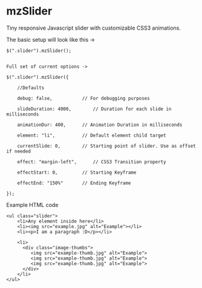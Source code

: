 mzSlider
========

Tiny responsive Javascript slider with customizable CSS3 animations.

The basic setup will look like this -> 

	$(".slider").mzSlider();


	Full set of current options ->

	$(".slider").mzSlider({
		
		//Defaults

		debug: false,			// For debugging purposes

		slideDuration: 4000,		// Duration for each slide in milliseconds

		animationDur: 400,		// Animation Duration in milliseconds

		element: "li",			// Default element child target

		currentSlide: 0,		// Starting point of slider. Use as offset if needed

		effect: "margin-left",		// CSS3 Transition property 

		effectStart: 0,			// Starting Keyframe

		effectEnd: "150%"		// Ending Keyframe

	});
	
Example HTML code

	<ul class="slider">
		<li>Any element inside here</li>
		<li><img src="example.jpg" alt="Example"></li>
		<li><p>I am a paragraph :D</p></li>
		
		<li>
		  <div class="image-thumbs">
		     <img src="example-thumb.jpg" alt="Example">
		     <img src="example-thumb.jpg" alt="Example">
		     <img src="example-thumb.jpg" alt="Example">					
		  </div>
		</li>
	</ul>
